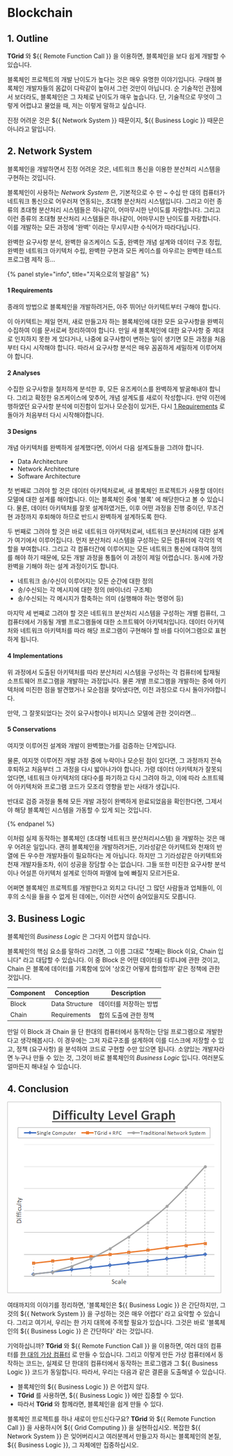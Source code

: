 <!-- @templates([
    ["Grid Computing", "[Grid Computing](../tutorial/concepts.md#11-grid-computing)"],
    ["Remote Function Call", "[Remote Function Call](../tutorial/concepts.md#12-remote-function-call)"],
    ["Network System", "[Network System](#2-network-system)"],
    ["Business Logic", "[Business Logic](#3-business-logic)"]
]) -->

# Blockchain
## 1. Outline
**TGrid** 와 ${{ Remote Function Call }} 을 이용하면, 블록체인을 보다 쉽게 개발할 수 있습니다.

블록체인 프로젝트의 개발 난이도가 높다는 것은 매우 유명한 이야기입니다. 구태여 블록체인 개발자들의 몸값이 다락같이 높아서 그런 것만이 아닙니다. 순 기술적인 관점에서 보더라도, 블록체인은 그 자체로 난이도가 매우 높습니다. 단, 기술적으로 무엇이 그렇게 어렵냐고 물었을 때, 저는 이렇게 말하고 싶습니다. 

진정 어려운 것은 ${{ Network System }} 때문이지, ${{ Business Logic }} 때문은 아니라고 말입니다.




## 2. Network System
블록체인을 개발하면서 진정 어려운 것은, 네트워크 통신을 이용한 분산처리 시스템을 구현하는 것입니다.

블록체인이 사용하는 *Network System* 은, 기본적으로 수 만 ~ 수십 만 대의 컴퓨터가 네트워크 통신으로 어우러져 연동되는, 초대형 분산처리 시스템입니다. 그리고 이런 종류의 초대형 분산처리 시스템들은 하나같이, 어마무시한 난이도를 자랑합니다. 그리고 이런 종류의 초대형 분산처리 시스템들은 하나같이, 어마무시한 난이도를 자랑합니다. 이를 개발하는 모든 과정에 '완벽' 이라는 무시무시한 수식어가 따라다닙니다. 

완벽한 요구사항 분석, 완벽한 유즈케이스 도출, 완벽한 개념 설계와 데이터 구조 정립, 완벽한 네트워크 아키텍처 수립, 완벽한 구현과 모든 케이스를 아우르는 완벽한 테스트 프로그램 제작 등...

<a id="steps-to-hell"></a>

{% panel style="info", title="지옥으로의 발걸음" %}

#### 1 Requirements
종래의 방법으로 블록체인을 개발하려거든, 아주 뛰어난 아키텍트부터 구해야 합니다.

이 아키텍트는 제일 먼저, 새로 만들고자 하는 블록체인에 대한 모든 요구사항을 완벽히 수집하여 이를 문서로써 정리하여야 합니다. 만일 새 블록체인에 대한 요구사항 중 제대로 인지하지 못한 게 있다거나, 나중에 요구사항이 변하는 일이 생기면 모든 과정을 처음부터 다시 시작해야 합니다. 따라서 요구사항 분석은 매우 꼼꼼하게 세밀하게 이루어져야 합니다.

#### 2 Analyses
수집한 요구사항을 철저하게 분석한 후, 모든 유즈케이스를 완벽하게 발굴해내야 합니다. 그리고 확정한 유즈케이스에 맞추어, 개념 설계도를 새로이 작성합니다. 만약 이전에 행하였던 요구사항 분석에 미진함이 있거나 모순점이 있거든, 다시 [1 Requirements](#1-requirements) 로 돌아가 처음부터 다시 시작해야합니다.

#### 3 Designs
개념 아키텍처를 완벽하게 설계했다면, 이어서 다음 설계도들을 그려야 합니다.

  - Data Architecture
  - Network Architecture
  - Software Architecture

첫 번째로 그려야 할 것은 데이터 아키텍처로써, 새 블록체인 프로젝트가 사용할 데이터 모델에 대한 설계를 해야합니다. 이는 블록체인 중에 '블록' 에 해당한다고 볼 수 있습니다. 물론, 데이터 아키텍처를 잘못 설계하였거든, 이후 어떤 과정을 진행 중이던, 무조건 현 과정까지 후퇴해야 하므로 반드시 완벽하게 설계하도록 한다.

두 번째로 그려야 할 것은 바로 네트워크 아키텍처로써, 네트워크 분산처리에 대한 설계가 여기에서 이루어집니다. 먼저 분산처리 시스템을 구성하는 모든 컴퓨터에 각각의 역할을 부여합니다. 그리고 각 컴퓨터간에 이루어지는 모든 네트워크 통신에 대하여 정의를 해야 하기 때문에, 모든 개발 과정을 통틀어 이 과정이 제일 어렵습니다. 동시에 가장 완벽을 기해야 하는 설계 과정이기도 합니다.

  - 네트워크 송/수신이 이루어지는 모든 순간에 대한 정의
  - 송/수신되는 각 메시지에 대한 정의 (바이너리 구조체)
  - 송/수신되는 각 메시지가 함축하는 의미 (실행해야 하는 명령어 등)

마지막 세 번째로 그려야 할 것은 네트워크 분산처리 시스템을 구성하는 개별 컴퓨터, 그 컴퓨터에서 가동될 개별 프로그램들에 대한 소프트웨어 아키텍처입니다. 데이터 아키텍처와 네트워크 아키텍처를 따라 해당 프로그램이 구현해야 할 바를 다이어그램으로 표현하게 됩니다. 

#### 4 Implementations
위 과정에서 도출된 아키텍처를 따라 분산처리 시스템을 구성하는 각 컴퓨터에 탑재될 소프트웨어 프로그램을 개발하는 과정입니다. 물론 개별 프로그램을 개발하는 중에 아키텍처에 미진한 점을 발견했거나 모순점을 찾아냈다면, 이전 과정으로 다시 돌아가야합니다.

만약, 그 잘못되었다는 것이 요구사항이나 비지니스 모델에 관한 것이라면... 

#### 5 Conservations
여지껏 이루어진 설계와 개발이 완벽했는가를 검증하는 단계입니다.

물론, 여지껏 이루어진 개발 과정 중에 누락이나 모순된 점이 있다면, 그 과정까지 전속 후퇴하고 처음부터 그 과정을 다시 밟아나가야 합니다. 가령 데이터 아키텍처가 잘못되었다면, 네트워크 아키텍처의 대다수를 파기하고 다시 그려야 하고, 이에 따라 소프트웨어 아키텍처와 프로그램 코드가 모조리 영향을 받는 사태가 생깁니다.

반대로 검증 과정을 통해 모든 개발 과정이 완벽하게 완료되었음을 확인한다면, 그제서야 해당 블록체인 시스템을 가동할 수 있게 되는 것입니다.

{% endpanel %}

이처럼 실제 동작하는 블록체인 (초대형 네트워크 분산처리시스템) 을 개발하는 것은 매우 어려운 일입니다. 괜히 블록체인을 개발하려거든, 기라성같은 아키텍트와 천재의 반열에 든 우수한 개발자들이 필요하다는 게 아닙니다. 하지만 그 기라성같은 아키텍트와 천재 개발자들조차, 쉬이 성공을 장담할 수는 없습니다. 그들 또한 미진한 요구사항 분석이나 어설픈 아키텍처 설계로 인하여 파멸에 늪에 빠질지 모르거든요. 

어쩌면 블록체인 프로젝트를 개발한다고 외치고 다니던 그 많던 사람들과 업체들이, 이후의 소식을 들을 수 없게 된 데에는, 이러한 사연이 숨어있을지도 모릅니다.




## 3. Business Logic
블록체인의 *Business Logic* 은 그다지 어렵지 않습니다.

블록체인의 핵심 요소를 말하라 그러면, 그 이름 그대로 "첫째는 Block 이요, Chain 입니다" 라고 대답할 수 있습니다. 이 중 Block 은 어떤 데이터를 다루냐에 관한 것이고, Chain 은 블록에 데이터를 기록함에 있어 '상호간 어떻게 합의할까' 같은 정책에 관한 것입니다.

 Component | Conception     | Description
-----------|----------------|------------------
 Block     | Data Structure | 데이터를 저장하는 방법
 Chain     | Requirements   | 합의 도출에 관한 정책

만일 이 Block 과 Chain 을 단 한대의 컴퓨터에서 동작하는 단일 프로그램으로 개발한다고 생각해봅시다. 이 경우에는 그저 자료구조를 설계하여 이를 디스크에 저장할 수 있고, 정책 (요구사항) 을 분석하여 코드로 구현할 수만 있으면 됩니다. 소양있는 개발자라면 누구나 만들 수 있는 것, 그것이 바로 블록체인의 *Business Logic* 입니다. 여러분도 얼마든지 해내실 수 있습니다.




## 4. Conclusion
![Difficulty Level Graph](../../assets/images/appendix/difficulty_level_graph.png)

여태까지의 이야기를 정리하면, '블록체인은 ${{ Business Logic }} 은 간단하지만, 그것의 ${{ Network System }} 을 구성하는 것은 매우 어렵다' 라고 요약할 수 있습니다. 그리고 여기서, 우리는 한 가지 대목에 주목할 필요가 있습니다. 그것은 바로 '블록체인의 ${{ Business Logic }} 은 간단하다' 라는 것입니다.

기억하십니까? **TGrid** 와 ${{ Remote Function Call }} 을 이용하면, 여러 대의 컴퓨터를 [한 대의 가상 컴퓨터](../tutorial/concepts.md#11-grid-computing) 로 만들 수 있습니다. 그리고 이렇게 만든 가상 컴퓨터에서 동작하는 코드는, 실제로 단 한대의 컴퓨터에서 동작하는 프로그램과 그 ${{ Business Logic }} 코드가 동일합니다. 따라서, 우리는 다음과 같은 결론을 도출해낼 수 있습니다.

  - 블록체인의 ${{ Business Logic }} 은 어렵지 않다.
  - **TGrid** 를 사용하면, ${{ Business Logic }} 에만 집중할 수 있다.
  - 따라서 **TGrid** 와 함께라면, 블록체인을 쉽게 만들 수 있다.

블록체인 프로젝트를 하나 새로이 만드신다구요? **TGrid** 와 ${{ Remote Function Call }} 을 사용하시어 ${{ Grid Computing }} 을 실현하십시오. 복잡한 ${{ Network System }} 은 잊어버리시고 여러분께서 만들고자 하시는 블록체인의 본질, ${{ Business Logic }}, 그 자체에만 집중하십시오.